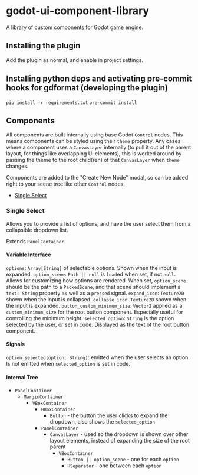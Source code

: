 # godot-ui-component-library

A library of custom components for Godot game engine.

## Installing the plugin

Add the plugin as normal, and enable in project settings.

## Installing python deps and activating pre-commit hooks for gdformat (developing the plugin)

`pip install -r requirements.txt`
`pre-commit install`

## Components

All components are built internally using base Godot `Control` nodes. This means components can be styled using their `theme` property. Any cases where a component uses a `CanvasLayer` internally (to pull it out of the parent layout, for things like overlapping UI elements), this is worked around by passing the theme to the root child(ren) of that `CanvasLayer` when `theme` changes.

Components are added to the "Create New Node" modal, so can be added right to your scene tree like other `Control` nodes.

- [Single Select](#single-select)

### Single Select

Allows you to provide a list of options, and have the user select them from a collapsible dropdown list.

Extends `PanelContainer`.

#### Variable Interface

`options`: `Array[String]` of selectable options. Shown when the input is expanded.
`option_scene`: `Path || null` is `load`ed when set, if not `null`. Allows for customizing how options are rendered. When set, `option_scene` should be the path to a `PackedScene`, and that scene should implement a `text: String` property as well as a `pressed` signal.
`expand_icon`: `Texture2D` shown when the input is collapsed.
`collapse_icon`: `Texture2D` shown when the input is expanded.
`button_custom_minimum_size`: `Vector2` applied as a `custom_minimum_size` for the root button component. Especially useful for controlling the minimum height.
`selected_option`: `String` is the option selected by the user, or set in code. Displayed as the text of the root button component.

#### Signals

`option_selected(option: String)`: emitted when the user selects an option. Is not emitted when `selected_option` is set in code.

#### Internal Tree

- `PanelContainer`
  - `MarginContainer`
    - `VBoxContainer`
      - `HBoxContainer`
        - `Button` - the button the user clicks to expand the dropdown, also shows the `selected_option`
      - `PanelContainer`
        - `CanvasLayer` - used so the dropdown is shown over other layout elements, instead of expanding the size of the root parent
          - `VBoxContainer`
            - `Button || option_scene` - one for each `option`
            - `HSeparator` - one between each `option`
